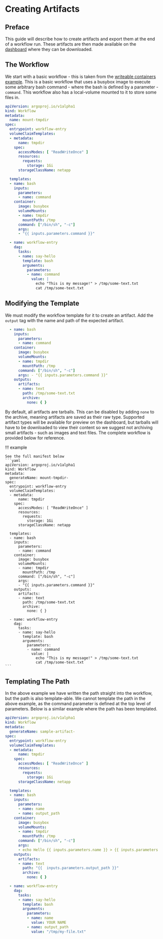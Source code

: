 # Creating Artifacts

## Preface

This guide will describe how to create artifacts and export them at the end of a workflow run. These artifacts are then made available on the [dashboard](https://workflows.diamond.ac.uk/workflows) where they can be downloaded.

## The Workflow

We start with a basic workflow - this is taken from the [writeable containers example](/workflows/how-tos/create-writeable-container). This is a basic workflow that uses a busybox image to execute some arbitrary bash command - where the bash is defined by a parameter - `command`.
This workflow also has a local-volume mounted to it to store some files in.

```yaml
apiVersion: argoproj.io/v1alpha1
kind: Workflow
metadata:
  name: mount-tmpdir
spec:
  entrypoint: workflow-entry
  volumeClaimTemplates:
  - metadata:
      name: tmpdir
    spec:
      accessModes: [ "ReadWriteOnce" ]
      resources:
        requests:
          storage: 1Gi
      storageClassName: netapp

  templates:
  - name: bash
    inputs:
      parameters:
      - name: command
    container:
      image: busybox
      volumeMounts:
      - name: tmpdir
        mountPath: /tmp
      command: ["/bin/sh", "-c"]
      args:
      - "{{ inputs.parameters.command }}"

  - name: workflow-entry
    dag:
      tasks:
      - name: say-hello
        template: bash
        arguments:
          parameters:
          - name: command
            value: |
              echo "This is my message!" > /tmp/some-text.txt
              cat /tmp/some-text.txt
```

## Modifying the Template

We must modify the workflow template for it to create an artifact. Add the `output` tag with the name and path of the expected artifact.

```yaml
  - name: bash
    inputs:
      parameters:
      - name: command
    container:
      image: busybox
      volumeMounts:
      - name: tmpdir
        mountPath: /tmp
      command: ["/bin/sh", "-c"]
      args: - "{{ inputs.parameters.command }}"
    outputs:
      artifacts:
      - name: text
        path: /tmp/some-text.txt
        archive:
          none: { }
```

By default, all artifacts are tarballs. This can be disabled by adding `none` to the archive, meaning artifacts are saved as their raw type. Supported artifact types will be available for preview on the dashboard, but tarballs will have to be downloaded to view their content so we suggest not archiving small artifacts - such as images and text files.
The complete workflow is provided below for reference.


!!! example

    See the full manifest below
    ```yaml
    apiVersion: argoproj.io/v1alpha1
    kind: Workflow
    metadata:
      generateName: mount-tmpdir-
    spec:
      entrypoint: workflow-entry
      volumeClaimTemplates:
      - metadata:
          name: tmpdir
        spec:
          accessModes: [ "ReadWriteOnce" ]
          resources:
            requests:
              storage: 1Gi
          storageClassName: netapp

      templates:
      - name: bash
        inputs:
          parameters:
          - name: command
        container:
          image: busybox
          volumeMounts:
          - name: tmpdir
            mountPath: /tmp
          command: ["/bin/sh", "-c"]
          args:
          - "{{ inputs.parameters.command }}"
        outputs:
          artifacts:
          - name: text
            path: /tmp/some-text.txt
            archive:
              none: { }

      - name: workflow-entry
        dag:
          tasks:
          - name: say-hello
            template: bash
            arguments:
              parameters:
              - name: command
                value: |
                  echo "This is my message!" > /tmp/some-text.txt
                  cat /tmp/some-text.txt
    ```

## Templating The Path

In the above example we have written the path straight into the workflow, but the path is also template-able. 
We cannot template the path in the above example, as the command parameter is defined at the top level of parameters.
Below is a similar example where the path has been templated.

```yaml
apiVersion: argoproj.io/v1alpha1
kind: Workflow
metadata:
  generateName: sample-artifact-
spec:
  entrypoint: workflow-entry
  volumeClaimTemplates:
  - metadata:
      name: tmpdir
    spec:
      accessModes: [ "ReadWriteOnce" ]
      resources:
        requests:
          storage: 1Gi
      storageClassName: netapp

  templates:
  - name: bash
    inputs:
      parameters:
      - name: name 
      - name: output_path
    container:
      image: busybox
      volumeMounts:
      - name: tmpdir
        mountPath: /tmp
      command: ["/bin/sh", "-c"]
      args:
      - echo Hello {{ inputs.parameters.name }} > {{ inputs.parameters.output_path }}
    outputs:
      artifacts:
      - name: text
        path: "{{  inputs.parameters.output_path }}"
        archive:
          none: { }

  - name: workflow-entry
    dag:
      tasks:
      - name: say-hello
        template: bash
        arguments:
          parameters: 
          - name: name
            value: YOUR NAME
          - name: output_path
            value: "/tmp/my-file.txt"
```